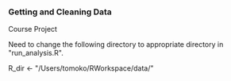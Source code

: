 ### Getting and Cleaning Data

Course Project

Need to change the following directory to appropriate directory in "run_analysis.R".

R_dir <- "/Users/tomoko/RWorkspace/data/"

